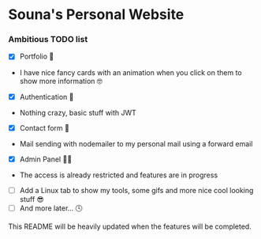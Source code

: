 # Souna's Personal Website

### Ambitious TODO list
- [x] Portfolio 💼
- I have nice fancy cards with an animation when you click on them to show more information 🤓
- [x] Authentication 🔑
- Nothing crazy, basic stuff with JWT
- [x] Contact form 📧
- Mail sending with nodemailer to my personal mail using a forward email
- [x] Admin Panel 👮‍♀️
- The access is already restricted and features are in progress
- [ ] Add a Linux tab to show my tools, some gifs and more nice cool looking stuff 😎
- [ ] And more later... 🕓

This README will be heavily updated when the features will be completed.